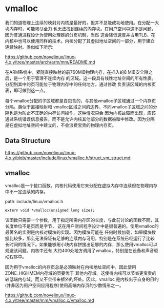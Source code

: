 vmalloc
========================================

我们知道物理上连续的映射对内核是最好的，但并不总能成功地使用。在分配一大块内存时，可能竭尽全力
也无法找到连续的内存块。在用户空间中这不是问题，因为普通进程设计为使用处理器的分页机制，当然
这会降低速度并占用TLB。在内核中也可以使用同样的技术。内核分配了其虚拟地址空间的一部分，用于建立
连续映射。类似如下所示:

https://github.com/novelinux/linux-4.x.y/tree/master/arch/arm/mm/README.md

在ARM系统中，紧随直接映射的前760MiB物理内存，在插入的8 MiB安全隙之后，是一个用于管理不连续内存
的区域。这一段具有线性地址空间的所有性质。分配到其中的页可能位于物理内存中的任何地方。通过修改
负责该区域的内核页表，即可做到这一点。

每个vmalloc分配的子区域都是自包含的，与其他vmalloc子区域通过一个内存页分隔。类似于直接映射和
vmalloc区域之间的边界，不同vmalloc子区域之间的分隔也是为防止不正确的内存访问操作。这种情况只会
因为内核故障而出现，应该通过系统错误信息报告，而不是允许内核其他部分的数据被暗中修改。因为分隔
是在虚拟地址空间中建立的，不会浪费宝贵的物理内存页。

Data Structure
----------------------------------------

https://github.com/novelinux/linux-4.x.y/blob/master/include/linux/vmalloc.h/struct_vm_struct.md

vmalloc
----------------------------------------

vmalloc是一个接口函数，内核代码使用它来分配在虚拟内存中连续但在物理内存中不一定连续的内存。

path: include/linux/vmalloc.h
```
extern void *vmalloc(unsigned long size);
```

该函数只需要一个参数，用于指定所需内存区的长度，与此前讨论的函数不同，其长度单位不是页而是字节，
这在用户空间程序设计中是很普遍的。使用vmalloc的最著名的实例是内核对模块的实现。因为模块可能在
任何时候加载，如果模块数据比较多，那么无法保证有足够的连续内存可用，特别是在系统已经运行了比较
长时间的情况下。如果能够用小块内存拼接出足够的内存，那么使用vmalloc可以规避该问题。内核中还有
大约400处地方调用了vmalloc，特别是在设备和声音驱动程序中。

因为用于vmalloc的内存页总是必须映射在内核地址空间中，因此使用ZONE_HIGHMEM内存域的页要优于
其他内存域。这使得内核可以节省更宝贵的较低端内存域，而又不会带来额外的坏处。因此，vmalloc
是内核出于自身的目的(并非因为用户空间应用程序)使用高端内存页的少数情形之一。

https://github.com/novelinux/linux-4.x.y/tree/master/mm/vmalloc.c/vmalloc.md

